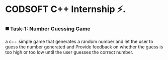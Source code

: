 <h1> CODSOFT C++ Internship ⚡️. </h1>

<h3> ◼️ Task-1: Number Guessing Game </h3>
<p> a c++ simple game that generates a random number and let the user to guess the number generated and Provide feedback on whether the guess is too
high or too low until the user guesses the correct number. </p>
